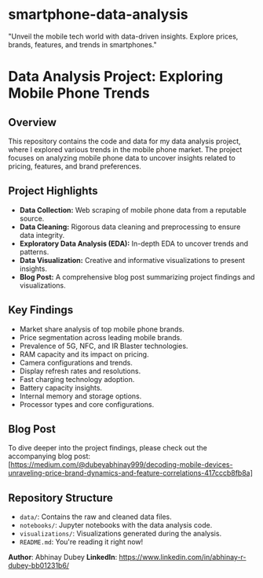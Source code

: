 # smartphone-data-analysis
 "Unveil the mobile tech world with data-driven insights. Explore prices, brands, features, and trends in smartphones."
# Data Analysis Project: Exploring Mobile Phone Trends

## Overview

This repository contains the code and data for my data analysis project, where I explored various trends in the mobile phone market. The project focuses on analyzing mobile phone data to uncover insights related to pricing, features, and brand preferences.

## Project Highlights

- **Data Collection:** Web scraping of mobile phone data from a reputable source.
- **Data Cleaning:** Rigorous data cleaning and preprocessing to ensure data integrity.
- **Exploratory Data Analysis (EDA):** In-depth EDA to uncover trends and patterns.
- **Data Visualization:** Creative and informative visualizations to present insights.
- **Blog Post:** A comprehensive blog post summarizing project findings and visualizations.

## Key Findings

- Market share analysis of top mobile phone brands.
- Price segmentation across leading mobile brands.
- Prevalence of 5G, NFC, and IR Blaster technologies.
- RAM capacity and its impact on pricing.
- Camera configurations and trends.
- Display refresh rates and resolutions.
- Fast charging technology adoption.
- Battery capacity insights.
- Internal memory and storage options.
- Processor types and core configurations.

## Blog Post

To dive deeper into the project findings, please check out the accompanying blog post: [https://medium.com/@dubeyabhinay999/decoding-mobile-devices-unraveling-price-brand-dynamics-and-feature-correlations-417cccb8fb8a]

## Repository Structure

- `data/`: Contains the raw and cleaned data files.
- `notebooks/`: Jupyter notebooks with the data analysis code.
- `visualizations/`: Visualizations generated during the analysis.
- `README.md`: You're reading it right now!


**Author**: Abhinay Dubey
**LinkedIn**: https://www.linkedin.com/in/abhinay-r-dubey-bb01231b6/


